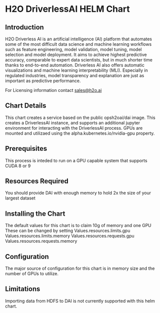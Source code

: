 # H2O  DriverlessAI  HELM Chart 

## Introduction  
H2O Driverless AI is an artificial intelligence (AI) platform that automates some of the most difficult data science and machine learning workflows such as feature engineering, model validation, model tuning, model selection and model deployment. It aims to achieve highest predictive accuracy, comparable to expert data scientists, but in much shorter time thanks to end-to-end automation. Driverless AI also offers automatic visualizations and machine learning interpretability (MLI). Especially in regulated industries, model transparency and explanation are just as important as predictive performance.

For Licensing information contact sales@h2o.ai

## Chart Details
This chart creates a service based on the public opsh2oai/dai image. This creates a DriverlessAI instance, and supports an additional jupyter environment for interacting with the DriverlessAI process.
GPUs are mounted and utilizaed using the alpha.kubernetes.io/nvidia-gpu property.

## Prerequisites
This process is inteded to run on a GPU capable system that supports CUDA 8 or 9

## Resources Required
You should provide DAI with enough memory to hold 2x the size of your largest dataset 

## Installing the Chart
The default values for this chart is to claim 10g of memory and one GPU
These can be changed by setting 
Values.resources.limits.gpu
Values.resources.limits.memory
Values.resources.requests.gpu
Values.resources.requests.memory


## Configuration
The major source of configuration for this chart is in memory size and the number of GPUs to utilize.

## Limitations
Importing data from HDFS to DAI is not currently supported with this helm chart.

